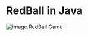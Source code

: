 # RedBall in Java
![image](https://user-images.githubusercontent.com/99184393/165784159-2399cdb8-3313-4b15-83ae-c9fbbbd3a4a1.png)
RedBall Game 

